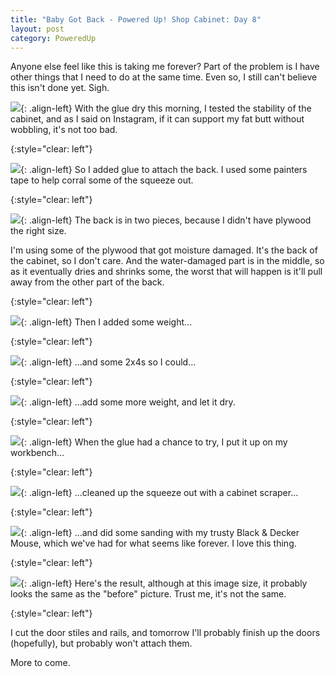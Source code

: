 ```yaml
---
title: "Baby Got Back - Powered Up! Shop Cabinet: Day 8"
layout: post
category: PoweredUp
---
```

Anyone else feel like this is taking me forever? Part of the problem is I have other things that I need to do at the same time. Even so, I still can't believe this isn't done yet. Sigh.

![](/assets/images-posts/2019/01/2019-01-29.1.01.jpg){: .align-left}
With the glue dry this morning, I tested the stability of the cabinet, and as I said on Instagram, if it can support my fat butt without wobbling, it's not too bad.

{:style="clear: left"}

![](/assets/images-posts/2019/01/2019-01-29.1.02.jpg){: .align-left}
So I added glue to attach the back. I used some painters tape to help corral some of the squeeze out.

{:style="clear: left"}

![](/assets/images-posts/2019/01/2019-01-29.1.03.jpg){: .align-left}
The back is in two pieces, because I didn't have plywood the right size.

I'm using some of the plywood that got moisture damaged. It's the back of the cabinet, so I don't care. And the water-damaged part is in the middle, so as it eventually dries and shrinks some, the worst that will happen is it'll pull away from the other part of the back.

{:style="clear: left"}

![](/assets/images-posts/2019/01/2019-01-29.1.04.jpg){: .align-left}
Then I added some weight...

{:style="clear: left"}

![](/assets/images-posts/2019/01/2019-01-29.1.05.jpg){: .align-left}
...and some 2x4s so I could...

{:style="clear: left"}

![](/assets/images-posts/2019/01/2019-01-29.1.06.jpg){: .align-left}
...add some more weight, and let it dry.

{:style="clear: left"}

![](/assets/images-posts/2019/01/2019-01-29.1.07.jpg){: .align-left}
When the glue had a chance to try, I put it up on my workbench...

{:style="clear: left"}

![](/assets/images-posts/2019/01/2019-01-29.1.08.jpg){: .align-left}
...cleaned up the squeeze out with a cabinet scraper...

{:style="clear: left"}

![](/assets/images-posts/2019/01/2019-01-29.1.09.jpg){: .align-left}
...and did some sanding with my trusty Black & Decker Mouse, which we've had for what seems like forever. I love this thing.

{:style="clear: left"}

![](/assets/images-posts/2019/01/2019-01-29.1.10.jpg){: .align-left}
Here's the result, although at this image size, it probably looks the same as the "before" picture. Trust me, it's not the same.

{:style="clear: left"}

I cut the door stiles and rails, and tomorrow I'll probably finish up the doors (hopefully), but probably won't attach them.

More to come.

